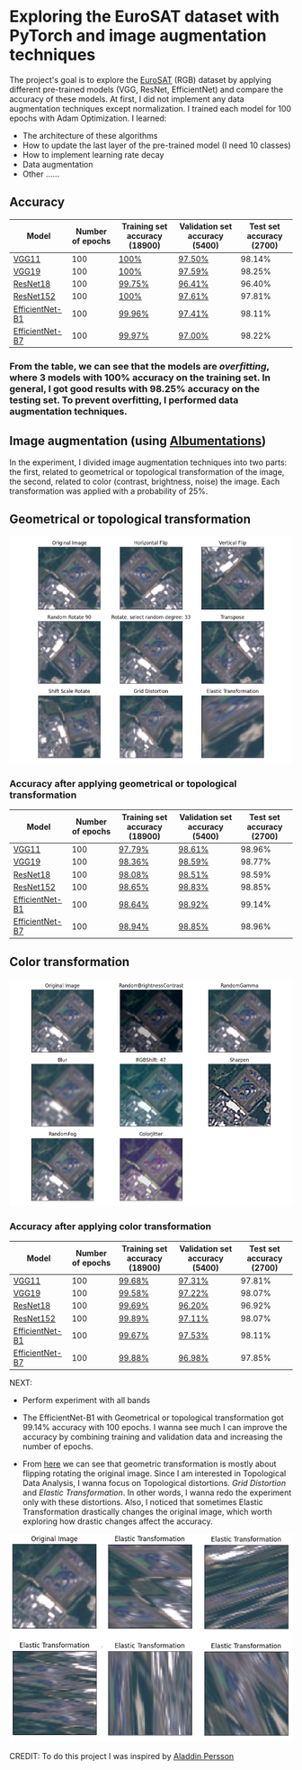 # Exploring the EuroSAT dataset with PyTorch and image augmentation techniques

The project's goal is to explore the [EuroSAT](https://arxiv.org/pdf/1709.00029.pdf) (RGB) dataset by applying different pre-trained models (VGG, ResNet, EfficientNet) and compare the accuracy of these models. At first, I did not implement any data augmentation techniques except normalization. I trained each model for 100 epochs with Adam Optimization. I learned:

* The architecture of these algorithms
* How to update the last layer of the pre-trained model (I need 10 classes)
* How to implement learning rate decay
* Data augmentation 
* Other ...... 
## Accuracy
| Model |  Number of epochs  | Training set accuracy (18900) | Validation set accuracy (5400) | Test set accuracy (2700) |
| ----------------- | ----------- | ----------------- | ----------- | ----------- |
| [VGG11](https://arxiv.org/pdf/1409.1556.pdf)        | 100 |[100%](output/png/EuroSAT_VGG11.png)            |[97.50% ](output/png/EuroSAT_VGG11.png) | 98.14%  |
| [VGG19](https://arxiv.org/pdf/1409.1556.pdf)        | 100 |[100%](output/png/EuroSAT_VGG19.png)            |[97.59%](output/png/EuroSAT_VGG19.png)  |  98.25% |
| [ResNet18](https://arxiv.org/pdf/1512.03385.pdf)    | 100 |[99.75%](output/png/EuroSAT_RESNET18.png)       |[96.41%](output/png/EuroSAT_RESNET18.png)   |  96.40% |
| [ResNet152](https://arxiv.org/pdf/1512.03385.pdf)   | 100 |[100%](output/png/EuroSAT_RESNET152.png)        |[97.61%](output/png/EuroSAT_RESNET152.png)  |  97.81% |
| [EfficientNet-B1](https://arxiv.org/abs/1512.03385) | 100 |[99.96%](output/png/EuroSAT_EFFICIENTNET-B1.png)|[97.41%](output/png/EuroSAT_EFFICIENTNET-B1.png) | 98.11%  |
| [EfficientNet-B7](https://arxiv.org/abs/1512.03385) | 100 |[99.97%](output/png/EuroSAT_EFFICIENTNET-B7.png)|[97.00%](output/png/EuroSAT_EFFICIENTNET-B7.png) | 98.22%  |

### From the table, we can see that the models are *overfitting*, where 3 models with 100% accuracy on the training set. In general, I got good results with 98.25% accuracy on the testing set. To prevent overfitting, I  performed data augmentation techniques. 
##  Image augmentation (using [Albumentations](https://arxiv.org/pdf/1809.06839.pdf))

In the experiment, I divided image augmentation techniques into two parts: the first, related to geometrical or topological transformation of the image, the second, related to color (contrast, brightness, noise) the image. Each transformation was applied with a probability of 25%.

## Geometrical or topological transformation
![Demo_Transformation1](output/Geometrical_Topologocal_Transformation.png)
### Accuracy after applying geometrical or topological transformation
| Model |  Number of epochs  | Training set accuracy (18900) | Validation set accuracy (5400) | Test set accuracy (2700) |
| ----------------- | ----------- | ----------------- | ----------- | ----------- |
| [VGG11](https://arxiv.org/pdf/1409.1556.pdf)        | 100 |[97.79%](output/png/EuroSAT_VGG11_GT.png)          |[98.61% ](output/png/EuroSAT_VGG11_GT.png)         |98.96%|
| [VGG19](https://arxiv.org/pdf/1409.1556.pdf)        | 100 |[98.36%](output/png/EuroSAT_VGG19_GT.png)          |[98.59%](output/png/EuroSAT_VGG19_GT.png)          |98.77%|
| [ResNet18](https://arxiv.org/pdf/1512.03385.pdf)    | 100 |[98.08%](output/png/EuroSAT_RESNET18_GT.png)       |[98.51%](output/png/EuroSAT_RESNET18_GT.png)       |98.59%|
| [ResNet152](https://arxiv.org/pdf/1512.03385.pdf)   | 100 |[98.65%](output/png/EuroSAT_RESNET152_GT.png)      |[98.83%](output/png/EuroSAT_RESNET152_GT.png)      |98.85%|
| [EfficientNet-B1](https://arxiv.org/abs/1512.03385) | 100 |[98.64%](output/png/EuroSAT_EFFICIENTNET-B1_GT.png)|[98.92%](output/png/EuroSAT_EFFICIENTNET-B1_GT.png)|99.14%|
| [EfficientNet-B7](https://arxiv.org/abs/1512.03385) | 100 |[98.94%](output/png/EuroSAT_EFFICIENTNET-B7_GT.png)|[98.85%](output/png/EuroSAT_EFFICIENTNET-B7_GT.png)|98.96%|


## Color transformation
![Demo_Transformation2](output/Color_Transformation.png)
### Accuracy after applying color transformation

| Model |  Number of epochs  | Training set accuracy (18900) | Validation set accuracy (5400) | Test set accuracy (2700) |
| ----------------- | ----------- | ----------------- | ----------- | ----------- |
| [VGG11](https://arxiv.org/pdf/1409.1556.pdf)        | 100 |[99.68%](output/png/EuroSAT_VGG11_C.png)          |[97.31%](output/png/EuroSAT_VGG11_C.png)          |97.81%|
| [VGG19](https://arxiv.org/pdf/1409.1556.pdf)        | 100 |[99.58%](output/png/EuroSAT_VGG19_C.png)          |[97.22%](output/png/EuroSAT_VGG19_C.png)          |98.07%|
| [ResNet18](https://arxiv.org/pdf/1512.03385.pdf)    | 100 |[99.69%](output/png/EuroSAT_RESNET18_C.png)       |[96.20%](output/png/EuroSAT_RESNET18_C.png)       |96.92%|
| [ResNet152](https://arxiv.org/pdf/1512.03385.pdf)   | 100 |[99.89%](output/png/EuroSAT_RESNET152_C.png)      |[97.11%](output/png/EuroSAT_RESNET152_C.png)      |98.07%|
| [EfficientNet-B1](https://arxiv.org/abs/1512.03385) | 100 |[99.67%](output/png/EuroSAT_EFFICIENTNET-B1_C.png)|[97.53%](output/png/EuroSAT_EFFICIENTNET-B1_C.png)|98.11%|
| [EfficientNet-B7](https://arxiv.org/abs/1512.03385) | 100 |[99.88%](output/png/EuroSAT_EFFICIENTNET-B7_C.png)|[96.98%](output/png/EuroSAT_EFFICIENTNET-B7_C.png)|97.85%|


NEXT:
* Perform experiment with all bands 

* The EfficientNet-B1 with Geometrical or topological transformation got 99.14% accuracy with 100 epochs. I wanna see much I can improve the accuracy by combining training and validation data and increasing the number of epochs. 

* From [here](output/Geometrical_Topologocal_Transformation.png)  we can see that geometric transformation is mostly about flipping rotating the original image. Since I am interested in Topological Data Analysis, I wanna focus on Topological distortions. *Grid Distortion* and *Elastic Transformation*.  In other words, I wanna redo the experiment only with these distortions. 
Also, I noticed that sometimes Elastic Transformation drastically changes the original image, which worth exploring how drastic changes affect the accuracy.
  
![Demo_Transformation3](output/Elastic_Transformation.png)



CREDIT: 
To do this project I was inspired by [Aladdin Persson](https://github.com/aladdinpersson/Machine-Learning-Collection)






